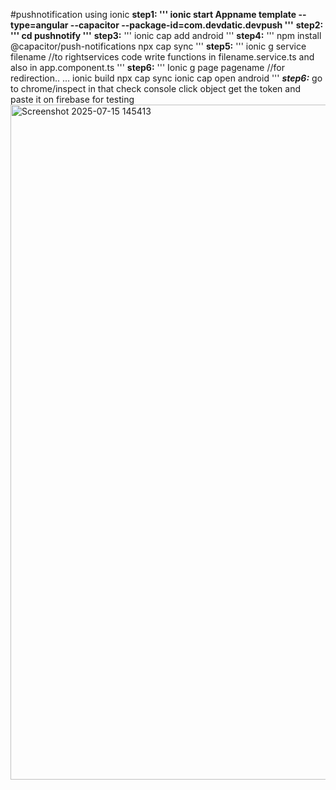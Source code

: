 #pushnotification using ionic
**step1: 
'''
ionic start Appname template --type=angular  --capacitor --package-id=com.devdatic.devpush
'''**
**step2: 
'''
cd pushnotify
'''**
**step3:**
'''
ionic cap add android
'''
**step4:**
'''
npm install @capacitor/push-notifications
npx cap sync
'''
**step5:**
'''
 ionic g service filename //to rightservices code write functions in filename.service.ts and also in app.component.ts
'''
**step6:**
'''
Ionic g page pagename  //for redirection..
...
ionic build
npx cap sync
ionic cap open android
'''
***step6:*** go to chrome/inspect in that check console click object get the token and paste it on firebase for testing
<img width="1920" height="1080" alt="Screenshot 2025-07-15 145413" src="https://github.com/user-attachments/assets/9b821ec6-0005-4135-96e1-0a4d7cc7ec5a" />
